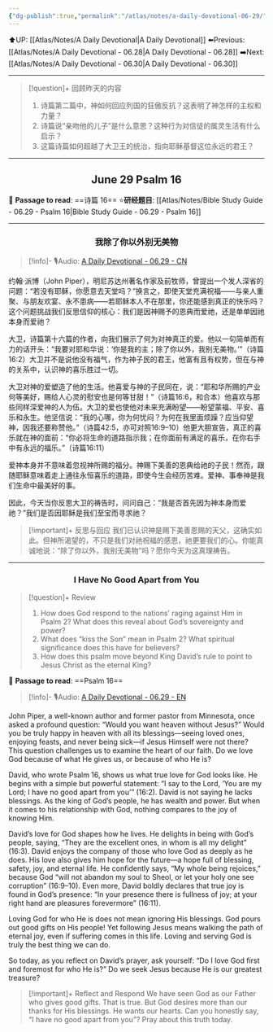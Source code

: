 ```yaml
---
{"dg-publish":true,"permalink":"/atlas/notes/a-daily-devotional-06-29/"}
---
```


 ⬆️UP: [[Atlas/Notes/A Daily Devotional\|A Daily Devotional]]
⬅️Previous: [[Atlas/Notes/A Daily Devotional - 06.28\|A Daily Devotional - 06.28]]
➡️Next: [[Atlas/Notes/A Daily Devotional - 06.30\|A Daily Devotional - 06.30]]

---

> [!question]+ 回顾昨天的内容
> 1. ⁠诗篇第二篇中，神如何回应列国的狂傲反抗？这表明了神怎样的主权和力量？
> 2. 诗篇说“亲吻他的儿子”是什么意思？这种行为对信徒的属灵生活有什么启示？
> 3. 这篇诗篇如何超越了大卫王的统治，指向耶稣基督这位永远的君王？


---
## <center>June 29 Psalm 16</center>

📖 **Passage to read**: ==诗篇 16==
⭐**研经题目**: [[Atlas/Notes/Bible Study Guide - 06.29 - Psalm 16\|Bible Study Guide - 06.29 - Psalm 16]]

---
### <center>我除了你以外别无美物</center>

> [!info]- 🎙️Audio: [A Daily Devotional - 06.29 - CN]()


约翰·派博（John Piper），明尼苏达州著名作家及前牧师，曾提出一个发人深省的问题：“若没有耶稣，你愿意去天堂吗？”换言之，即使天堂充满祝福——与亲人重聚、与朋友欢宴、永不患病——若耶稣本人不在那里，你还能感到真正的快乐吗？这个问题挑战我们反思信仰的核心：我们是因神赐予的恩典而爱祂，还是单单因祂本身而爱祂？

大卫，诗篇第十六篇的作者，向我们展示了何为对神真正的爱。他以一句简单而有力的话开头：“我要对耶和华说：‘你是我的主；除了你以外，我别无美物。’”（诗篇16:2）大卫并不是说他没有福气，作为神子民的君王，他富有且有权势，但在与神的关系中，认识神的喜乐胜过一切。

大卫对神的爱塑造了他的生活。他喜爱与神的子民同在，说：“耶和华所赐的产业何等美好，赐给人心灵的慰安也是何等甘甜！”（诗篇16:6，和合本）他喜欢与那些同样深爱神的人为伍。大卫的爱也使他对未来充满盼望——盼望蒙福、平安、喜乐和永生。他坚信说：“我的心哪，你为何忧闷？为何在我里面烦躁？应当仰望神，因我还要称赞他。”（诗篇42:5，亦可对照16:9–10）他更大胆宣告，真正的喜乐就在神的面前：“你必将生命的道路指示我；在你面前有满足的喜乐，在你右手中有永远的福乐。”（诗篇16:11）

爱神本身并不意味着忽视神所赐的福分。神赐下美善的恩典给祂的子民！然而，跟随耶稣意味着走上通往永恒喜乐的道路，即使今生会经历苦难。爱神、事奉神是我们生命中最美好的事。

因此，今天当你反思大卫的祷告时，问问自己：“我是否首先因为神本身而爱祂？”我们是否因耶稣是我们至宝而寻求祂？

> [!important]+ 反思与回应
我们已认识神是赐下美善恩赐的天父，这确实如此。但神所渴望的，不只是我们对祂祝福的感恩，祂更要我们的心。你能真诚地说：“除了你以外，我别无美物”吗？愿你今天为这真理祷告。

---
### <center>I Have No Good Apart from You</center>

> [!question]+ Review
> 1. ⁠How does God respond to the nations’ raging against Him in Psalm 2? What does this reveal about God’s sovereignty and power?
> 2. ⁠What does “kiss the Son” mean in Psalm 2? What spiritual significance does this have for believers?
> 3. How does this psalm move beyond King David’s rule to point to Jesus Christ as the eternal King?

📖 **Passage to read**: ==Psalm 16==

> [!info]- 🎙️Audio: [A Daily Devotional - 06.29 - EN]()  

John Piper, a well-known author and former pastor from Minnesota, once asked a profound question: “Would you want heaven without Jesus?” Would you be truly happy in heaven with all its blessings—seeing loved ones, enjoying feasts, and never being sick—if Jesus Himself were not there? This question challenges us to examine the heart of our faith. Do we love God because of what He gives us, or because of who He is?

David, who wrote Psalm 16, shows us what true love for God looks like. He begins with a simple but powerful statement: “I say to the Lord, ‘You are my Lord; I have no good apart from you’” (16:2). David is not saying he lacks blessings. As the king of God’s people, he has wealth and power. But when it comes to his relationship with God, nothing compares to the joy of knowing Him.

David’s love for God shapes how he lives. He delights in being with God’s people, saying, “They are the excellent ones, in whom is all my delight” (16:3). David enjoys the company of those who love God as deeply as he does. His love also gives him hope for the future—a hope full of blessing, safety, joy, and eternal life. He confidently says, “My whole being rejoices,” because God “will not abandon my soul to Sheol, or let your holy one see corruption” (16:9–10). Even more, David boldly declares that true joy is found in God’s presence: “In your presence there is fullness of joy; at your right hand are pleasures forevermore” (16:11).

Loving God for who He is does not mean ignoring His blessings. God pours out good gifts on His people! Yet following Jesus means walking the path of eternal joy, even if suffering comes in this life. Loving and serving God is truly the best thing we can do.

So today, as you reflect on David’s prayer, ask yourself: “Do I love God first and foremost for who He is?” Do we seek Jesus because He is our greatest treasure?

> [!important]+ Reflect and Respond
We have seen God as our Father who gives good gifts. That is true. But God desires more than our thanks for His blessings. He wants our hearts. Can you honestly say, “I have no good apart from you”? Pray about this truth today.
